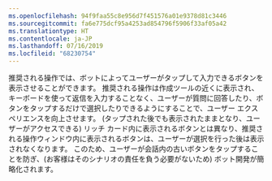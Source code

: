 ```yaml
---
ms.openlocfilehash: 94f9faa55c8e956d7f451576a01e9378d81c3446
ms.sourcegitcommit: fa6e775dcf95a4253ad854796f5906f33af05a42
ms.translationtype: HT
ms.contentlocale: ja-JP
ms.lasthandoff: 07/16/2019
ms.locfileid: "68230754"
---
```

推奨される操作では、ボットによってユーザーがタップして入力できるボタンを表示させることができます。 推奨される操作は作成ツールの近くに表示され、キーボードを使って返信を入力することなく、ユーザーが質問に回答したり、ボタンをタップするだけで選択したりできるようにすることで、ユーザー エクスペリエンスを向上させます。 (タップされた後でも表示されたままとなり、ユーザーがアクセスできる) リッチ カード内に表示されるボタンとは異なり、推奨される操作ウィンドウ内に表示されるボタンは、ユーザーが選択を行った後は表示されなくなります。 このため、ユーザーが会話内の古いボタンをタップすることを防ぎ、(お客様はそのシナリオの責任を負う必要がないため) ボット開発が簡略化されます。